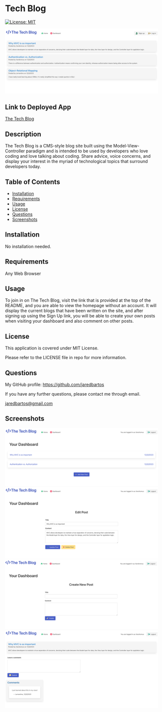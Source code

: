 # Tech Blog
[![License: MIT](https://img.shields.io/badge/License-MIT-yellow.svg)](https://opensource.org/licenses/MIT)

![Homepage_Screenshot](./assets/images/homepage_screenshot.png)

## Link to Deployed App

[The Tech Blog](https://whispering-headland-36327-fcf93ff6f15e.herokuapp.com/)

## Description

The Tech Blog is a CMS-style blog site built using the Model-View-Controller paradigm and is intended to be used by developers who love coding and love talking about coding.
Share advice, voice concerns, and display your interest in the myriad of technological topics that surround developers today.

## Table of Contents
- [Installation](#installation)
- [Requirements](#requirements)
- [Usage](#usage)
- [License](#license)
- [Questions](#questions)
- [Screenshots](#screenshots)

## Installation

No installation needed.

## Requirements

Any Web Browser

## Usage

To join in on The Tech Blog, visit the link that is provided at the top of the README, and you are able to view the homepage without an account.
It will display the current blogs that have been written on the site, and after signing up using the Sign Up link, you will be able to
create your own posts when visiting your dashboard and also comment on other posts.

## License

This application is covered under MIT License.

Please refer to the LICENSE file in repo for more information.

## Questions

My GitHub profile: https://github.com/jaredbartos

If you have any further questions, please contact me through email.

jaredbartos@gmail.com

## Screenshots

![Dashboard_Screenshot](./assets/images/dashboard_screenshot.png)
![Edit_Screenshot](./assets/images/edit_screenshot.png)
![New_Screenshot](./assets/images/new_screenshot.png)
![Post_Screenshot](./assets/images/post_screenshot.png)